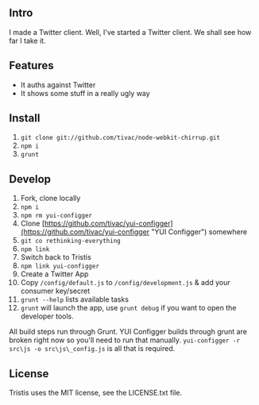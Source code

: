 ## Intro ##

I made a Twitter client. Well, I've started a Twitter client. We shall see how far I take it.

## Features ##

* It auths against Twitter
* It shows some stuff in a really ugly way

## Install ##

1. `git clone git://github.com/tivac/node-webkit-chirrup.git`
2. `npm i`
3. `grunt`

## Develop ##

1. Fork, clone locally
2. `npm i`
3. `npm rm yui-configger`
4. Clone [https://github.com/tivac/yui-configger](https://github.com/tivac/yui-configger "YUI Configger") somewhere
5. `git co rethinking-everything`
6. `npm link`
7. Switch back to Tristis
8. `npm link yui-configger`
9. Create a Twitter App
10. Copy `/config/default.js` to `/config/development.js` & add your consumer key/secret
11. `grunt --help` lists available tasks
12. `grunt` will launch the app, use `grunt debug` if you want to open the developer tools.

All build steps run through Grunt. YUI Configger builds through grunt are broken right now so you'll need to run that manually. `yui-configger -r src\js -o src\js\_config.js` is all that is required.

## License ##

Tristis uses the MIT license, see the LICENSE.txt file.